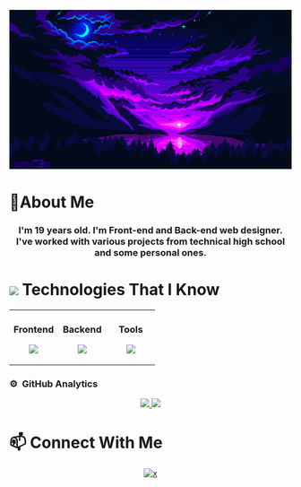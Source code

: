 ![Banner](https://raw.githubusercontent.com/aleecebeth/aleecebeth/main/banner1.gif)

# 📝About Me

<h3 align="center">I'm 19 years old. I'm Front-end and Back-end web designer. I've worked with various projects from technical high school and some personal ones.</h3>

# <img align="center" src="https://media2.giphy.com/media/QssGEmpkyEOhBCb7e1/giphy.gif?cid=ecf05e47a0n3gi1bfqntqmob8g9aid1oyj2wr3ds3mg700bl&rid=giphy.gif" width ="35"/> Technologies That I Know

<table align="center"><tr><td valign="top" width="33%">

### <div align="center"> Frontend </div>

<p align="center">
<img src="https://skillicons.dev/icons?i=react,js,html,css,bootstrap"/>
</p>

</td><td valign="top" width="33%">

### <div align="center"> Backend </div>

<p align="center">
<img src="https://skillicons.dev/icons?i=nodejs,php,python,java" />
</p>

</td><td valign="top" width="33%">

### <div align="center"> Tools </div>

<p align="center">
<img src="https://skillicons.dev/icons?i=vercel,github,git,netlify,figma,ps,vscode&theme=light&perline=4" />
</p>

</td></tr></table>

### ⚙️ &nbsp;GitHub Analytics

<p align="center">
<a href="https://github.com/Aleecebeth">
  <img height="180em" src="https://github-readme-stats-eight-theta.vercel.app/api?username=Aleecebeth&show_icons=true&theme=algolia&include_all_commits=true&count_private=true"/>
  <img height="180em" src="https://github-readme-stats-eight-theta.vercel.app/api/top-langs/?username=Aleecebeth&layout=compact&langs_count=8&theme=algolia"/>
</a>
</p>

# 📫 Connect With Me

<div align="center"> 
<a href="https://twitter.com/AleeceDev" target="_blank">
<img src=https://img.shields.io/badge/twitter-%2324292e.svg?&style=for-the-badge&logo=x&logoColor=white alt=x style="margin-bottom: 5px;" />
</a>   
</div>
